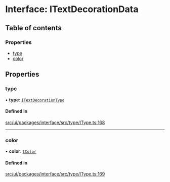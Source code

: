 # Interface: ITextDecorationData

## Table of contents

### Properties

- [type](ITextDecorationData.md#type)
- [color](ITextDecorationData.md#color)

## Properties

### type

• **type**: [`ITextDecorationType`](../modules.md#itextdecorationtype)

#### Defined in

[src/ui/packages/interface/src/type/IType.ts:168](https://github.com/leaferjs/leafer-ui/blob/38558928fc1be6d4d216bb813fcdb043c6cbb533/packages/interface/src/type/IType.ts#L168)

___

### color

• **color**: [`IColor`](../modules.md#icolor)

#### Defined in

[src/ui/packages/interface/src/type/IType.ts:169](https://github.com/leaferjs/leafer-ui/blob/38558928fc1be6d4d216bb813fcdb043c6cbb533/packages/interface/src/type/IType.ts#L169)
